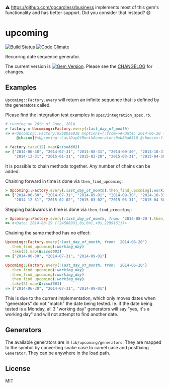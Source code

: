 :warning: https://github.com/gocardless/business implements most of this gem's functionality and has
better support. Did you consider that instead? :smile:



# upcoming

[![Build Status](https://travis-ci.org/sldblog/upcoming.svg)](https://travis-ci.org/sldblog/upcoming)
[![Code Climate](https://codeclimate.com/github/sldblog/upcoming.png)](https://codeclimate.com/github/sldblog/upcoming)

Recurring date sequence generator.

The current version is [![Gem Version](https://badge.fury.io/rb/upcoming.svg)](http://badge.fury.io/rb/upcoming). Please see the [CHANGELOG](CHANGELOG.md) for changes.

## Examples

`Upcoming::Factory.every` will return an infinite sequence that is defined by the generators called.

Please find the integration test examples in [`spec/integration_spec.rb`](spec/integration_spec.rb).

```ruby
# running on 20th of June, 2014
> factory = Upcoming::Factory.every(:last_day_of_month)
=> #<Upcoming::Factory:0xb8ba6838 @options={:from=>#<Date: 2014-06-20 ((2456829j,0s,0n),+0s,2299161j)>},
     @chain=[#<Upcoming::LastDayOfMonthGenerator:0xb8ba6310 @choose=:first>]>

> factory.take(12).map(&:iso8601)
=> ["2014-06-30", "2014-07-31", "2014-08-31", "2014-09-30", "2014-10-31", "2014-11-30",
    "2014-12-31", "2015-01-31", "2015-02-28", "2015-03-31", "2015-04-30", "2015-05-31"]
```

It is possible to chain methods together. Any number of chains can be added.

Chaining forward in time is done via `then_find_upcoming`:

```ruby
> Upcoming::Factory.every(:last_day_of_month).then_find_upcoming(:working_day).take(12).map(&:iso8601)
=> ["2014-06-30", "2014-07-31", "2014-09-01", "2014-09-30", "2014-10-31", "2014-12-01",
    "2014-12-31", "2015-02-02", "2015-03-02", "2015-03-31", "2015-04-30", "2015-06-01"]
```

Stepping backwards in time is done via `then_find_preceding`:

```ruby
> Upcoming::Factory.every(:last_day_of_month, from: '2014-08-20').then_find_preceding(:working_day).first
=> #<Date: 2014-08-29 ((2456899j,0s,0n),+0s,2299161j)>
```

Chaining the same method has no effect:

```ruby
Upcoming::Factory.every(:last_day_of_month, from: '2014-06-20')
  .then_find_upcoming(:working_day)
  .take(3).map(&:iso8601)
=> ["2014-06-30", "2014-07-31", "2014-09-01"]

Upcoming::Factory.every(:last_day_of_month, from: '2014-06-20')
  .then_find_upcoming(:working_day)
  .then_find_upcoming(:working_day)
  .then_find_upcoming(:working_day)
  .take(3).map(&:iso8601)
=> ["2014-06-30", "2014-07-31", "2014-09-01"]
```

This is due to the current implementation, which only moves dates when "generators" do not "match" the date being tested.
Ie. if the date being tested is a Monday, all 3 "working day" generators will say "yes, it's a working day" and will not attempt to find another date.

## Generators

The available generators are in `lib/upcoming/generators`. They are mapped to the symbol by converting snake case to camel case and postfixing `Generator`. They can be anywhere in the load path.

## License

MIT
